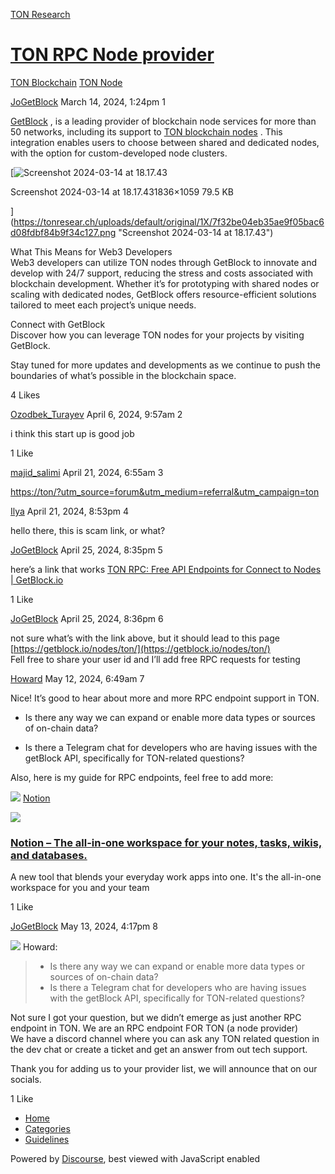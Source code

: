[TON Research](/)

# [TON RPC Node provider](/t/ton-rpc-node-provider/1041)

[TON Blockchain](/c/ton-blockchain/build-node/21)  [TON Node](/c/ton-blockchain/build-node/21) 

    

[JoGetBlock](https://tonresear.ch/u/JoGetBlock)   March 14, 2024, 1:24pm  1

[GetBlock](https://ton/?utm_source=forum&utm_medium=referral&utm_campaign=ton) , is a leading provider of blockchain node services for more than 50 networks, including its support to [TON blockchain nodes](https://ton/?utm_source=forum&utm_medium=referral&utm_campaign=ton) . This integration enables users to choose between shared and dedicated nodes, with the option for custom-developed node clusters.

[![Screenshot 2024-03-14 at 18.17.43](https://tonresear.ch/uploads/default/optimized/1X/7f32be04eb35ae9f05bac6d08fdbf84b9f34c127_2_690x397.png)

Screenshot 2024-03-14 at 18.17.431836×1059 79.5 KB

](https://tonresear.ch/uploads/default/original/1X/7f32be04eb35ae9f05bac6d08fdbf84b9f34c127.png "Screenshot 2024-03-14 at 18.17.43")

What This Means for Web3 Developers  
Web3 developers can utilize TON nodes through GetBlock to innovate and develop with 24/7 support, reducing the stress and costs associated with blockchain development. Whether it’s for prototyping with shared nodes or scaling with dedicated nodes, GetBlock offers resource-efficient solutions tailored to meet each project’s unique needs.

Connect with GetBlock  
Discover how you can leverage TON nodes for your projects by visiting GetBlock.

Stay tuned for more updates and developments as we continue to push the boundaries of what’s possible in the blockchain space.

  4 Likes

[Ozodbek\_Turayev](https://tonresear.ch/u/Ozodbek_Turayev) April 6, 2024, 9:57am  2

i think this start up is good job

  1 Like

[majid\_salimi](https://tonresear.ch/u/majid_salimi) April 21, 2024, 6:55am  3

[https://ton/?utm\_source=forum&utm\_medium=referral&utm\_campaign=ton](https://ton/?utm_source=forum&utm_medium=referral&utm_campaign=ton)

 

[Ilya](https://tonresear.ch/u/Ilya) April 21, 2024, 8:53pm  4

hello there, this is scam link, or what?

 

[JoGetBlock](https://tonresear.ch/u/JoGetBlock) April 25, 2024, 8:35pm  5

here’s a link that works [TON RPC: Free API Endpoints for Connect to Nodes | GetBlock.io](https://getblock.io/nodes/ton/)

  1 Like

[JoGetBlock](https://tonresear.ch/u/JoGetBlock) April 25, 2024, 8:36pm  6

not sure what’s with the link above, but it should lead to this page [https://getblock.io/nodes/ton/](https://getblock.io/nodes/ton/)  
Fell free to share your user id and I’ll add free RPC requests for testing

 

[Howard](https://tonresear.ch/u/Howard)  May 12, 2024, 6:49am  7

Nice! It’s good to hear about more and more RPC endpoint support in TON.

*   Is there any way we can expand or enable more data types or sources of on-chain data?
    
*   Is there a Telegram chat for developers who are having issues with the getBlock API, specifically for TON-related questions?
    

Also, here is my guide for RPC endpoints, feel free to add more:

![](https://tonresear.ch/uploads/default/original/2X/1/149186de924e4f965961a27742fc49c2b0544eb9.png) [Notion](https://www.notion.so/ton-org/Public-RPC-Endpoint-in-TON-by-Howard-886c02fe1a7d40a5a1535ce927fa72a7?pvs=4)

![](https://tonresear.ch/uploads/default/optimized/2X/5/5526bc08d6fc05b1c584ed209f6866ba872b3951_2_690x362.png)

### [Notion – The all-in-one workspace for your notes, tasks, wikis, and databases.](https://www.notion.so/ton-org/Public-RPC-Endpoint-in-TON-by-Howard-886c02fe1a7d40a5a1535ce927fa72a7?pvs=4)

A new tool that blends your everyday work apps into one. It's the all-in-one workspace for you and your team

  1 Like

[JoGetBlock](https://tonresear.ch/u/JoGetBlock) May 13, 2024, 4:17pm  8

![](https://tonresear.ch/user_avatar/tonresear.ch/howard/48/760_2.png) Howard:

> *   Is there any way we can expand or enable more data types or sources of on-chain data?
> *   Is there a Telegram chat for developers who are having issues with the getBlock API, specifically for TON-related questions?

Not sure I got your question, but we didn’t emerge as just another RPC endpoint in TON. We are an RPC endpoint FOR TON (a node provider)  
We have a discord channel where you can ask any TON related question in the dev chat or create a ticket and get an answer from out tech support.

Thank you for adding us to your provider list, we will announce that on our socials.

  1 Like

*   [Home](/)
*   [Categories](/categories)
*   [Guidelines](/guidelines)

Powered by [Discourse](https://www.discourse.org), best viewed with JavaScript enabled